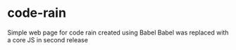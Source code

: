 # code-rain
Simple web page for code rain created using Babel
Babel was replaced with a core JS in second release
